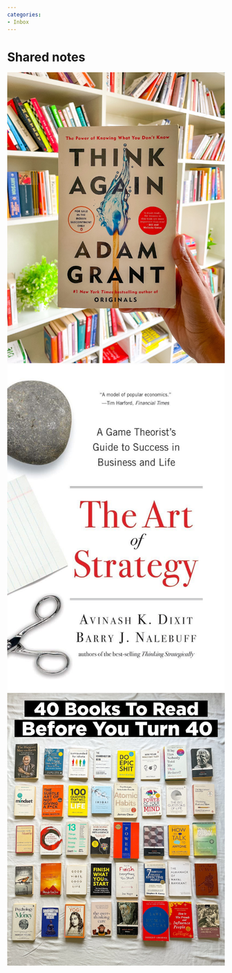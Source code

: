 ```yaml
---
categories:
- Inbox
---
```

# Shared notes

![](../files/09dfa1cd-c3fe-4db2-9009-7f05e3272b7f.jpg)![](../files/38611ccf-1580-45c6-b0c9-3f05fb9dc47c.jpg)![](../files/f4927a73-1ccc-4bd7-ac8d-7d961f854933.jpg)